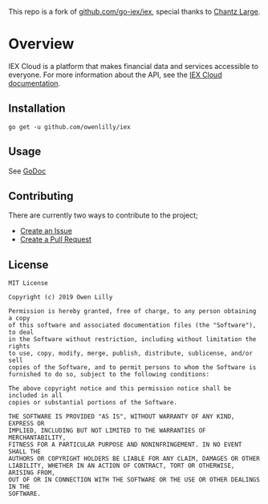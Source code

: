 This repo is a fork of [github.com/go-iex/iex](https://github.com/owenlilly/iex), special thanks to [Chantz Large](https://github.com/chantzlarge).

# Overview

IEX Cloud is a platform that makes financial data and services accessible to
everyone. For more information about the API, see the [IEX Cloud documentation](https://iexcloud.io/docs/api).

## Installation

```text
go get -u github.com/owenlilly/iex
```

## Usage

See [GoDoc](https://godoc.org/github.com/owenlilly/iex)

## Contributing

There are currently two ways to contribute to the project;

* [Create an Issue](https://help.github.com/en/articles/creating-an-issue)
* [Create a Pull Request](https://help.github.com/en/articles/creating-a-pull-request)

## License

```text
MIT License

Copyright (c) 2019 Owen Lilly

Permission is hereby granted, free of charge, to any person obtaining a copy
of this software and associated documentation files (the "Software"), to deal
in the Software without restriction, including without limitation the rights
to use, copy, modify, merge, publish, distribute, sublicense, and/or sell
copies of the Software, and to permit persons to whom the Software is
furnished to do so, subject to the following conditions:

The above copyright notice and this permission notice shall be included in all
copies or substantial portions of the Software.

THE SOFTWARE IS PROVIDED "AS IS", WITHOUT WARRANTY OF ANY KIND, EXPRESS OR
IMPLIED, INCLUDING BUT NOT LIMITED TO THE WARRANTIES OF MERCHANTABILITY,
FITNESS FOR A PARTICULAR PURPOSE AND NONINFRINGEMENT. IN NO EVENT SHALL THE
AUTHORS OR COPYRIGHT HOLDERS BE LIABLE FOR ANY CLAIM, DAMAGES OR OTHER
LIABILITY, WHETHER IN AN ACTION OF CONTRACT, TORT OR OTHERWISE, ARISING FROM,
OUT OF OR IN CONNECTION WITH THE SOFTWARE OR THE USE OR OTHER DEALINGS IN THE
SOFTWARE.
```
